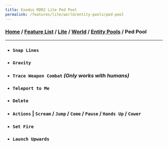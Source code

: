 ```yaml
---
title: Exodus RDR2 Lite Ped Pool
permalink: /features/lite/world/entity-pools/ped-pool
---
```

### [Home](/) / [Feature List](/features) / [Lite](/features/lite) / [World](/features/lite/world) / [Entity Pools](/features/lite/world/entity-pools) / Ped Pool
---
- ### `Snap Lines`
- ### `Gravity`
- ### `Trace Weapon Combat` *(Only works with humans)*
- ### `Teleport to Me`
- ### `Delete`
- ### `Actions` | `Scream` / `Jump` / `Come` / `Pause` / `Hands Up` / `Cower`
- ### `Set Fire`
- ### `Launch Upwards`
